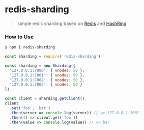 # redis-sharding
> simple redis sharding based on [Redis](https://www.npmjs.com/package/redis) and [HashRing](https://www.npmjs.com/package/hashring)

### How to Use

```bash
$ npm i redis-sharding
```

```js
const Sharding = require('redis-sharding')

const sharding = new Sharding({
  '127.0.0.1:7000': { vnodes: 50 },
  '127.0.0.1:7001': { vnodes: 50 },
  '127.0.0.1:7002': { vnodes: 50 },
  '127.0.0.1:7003': { vnodes: 50 }
})

const client = sharding.getClient()
client
  .set('foo', 'bar')
  .then(server => console.log(server)) // => 127.0.0.1:7001
  .then(() => client.get('foo'))
  .then(value => console.log(value)) // => bar
```
